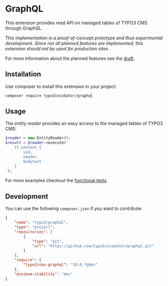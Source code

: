 # GraphQL

This extension provides read API on managed tables of TYPO3 CMS through GraphQL.

*This implementation is a proof-of-concept prototype and thus experimental development. Since not all planned features are implemented, this extension should not be used for production sites.*

For more information about the planned features see the [draft](https://docs.google.com/document/d/1M-V9H9W_tmWZI-Be9Zo5xTZUMgwJk2dMUxOFw-waO04/).

## Installation

Use composer to install this extension in your project:

```bash
composer require typo3incubator/graphql
```

## Usage

The *entity reader* provides an easy access to the managed tables of TYPO3 CMS:

```php
$reader = new EntityReader();
$result = $reader->execute('
    tt_content {
        uid,
        header,
        bodytext
    }
');
```

For more examples checkout the [functional tests](Tests/Functional/GraphQL/EntityReaderTest.php).

## Development

You can use the following `composer.json` if you want to contribute:

```json
{
    "name": "typo3/graphql",
    "type": "project",
    "repositories": [
        {
            "type": "git",
            "url": "https://github.com/typo3incubator/graphql.git"
        }
    ],
    "require": {
        "typo3/cms-graphql": "10.0.*@dev"
    },
    "minimum-stability": "dev"
}
```
